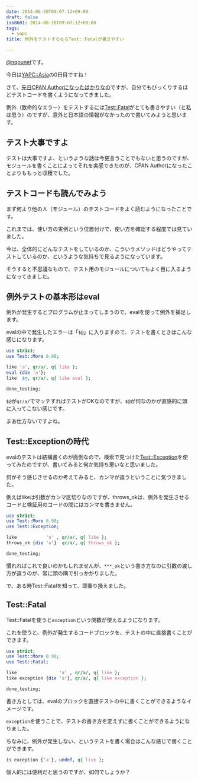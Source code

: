 ```yaml
---
date: 2014-08-28T09:07:12+09:00
draft: false
iso8601: 2014-08-28T09:07:12+09:00
tags:
  - yapc
title: 例外をテストするならTest::Fatalが書きやすい

---
```


[@nqounet](https://twitter.com/nqounet)です。

今日は[YAPC::Asia](http://yapcasia.org/2014/)の0日目ですね！

さて、[先日CPAN Authorになったばかりなの](/2014/08/14/122638 "CPAN Authorになりました")ですが、自分でもびっくりするほどテストコードを書くようになってきました。

例外（致命的なエラー）をテストするには[Test::Fatal](https://metacpan.org/pod/Test::Fatal)がとても書きやすい（と私は思う）のですが、意外と日本語の情報がなかったので書いてみようと思います。

## テスト大事ですよ

テストは大事ですよ、というような話は今更言うことでもないと思うのですが、モジュールを書くことによってそれを実感できたのが、CPAN Authorになったことよりももっと収穫でした。

## テストコードも読んでみよう

まず何より他の人（モジュール）のテストコードをよく読むようになったことです。

これまでは、使い方の実例という位置付けで、使い方を確認する程度では見ていました。

今は、全体的にどんなテストをしているのか、こういうメソッドはどうやってテストしているのか、というような気持ちで見るようになっています。

そうすると不思議なもので、テスト用のモジュールについてもよく目に入るようになってきました。

## 例外テストの基本形はeval

例外が発生するとプログラムが止まってしまうので、evalを使って例外を補足します。

evalの中で発生したエラーは「`$@`」に入りますので、テストを書くときはこんな感じになります。

```perl
use strict;
use Test::More 0.98;

like 'a', qr/a/, q{ like };
eval {die 'a'};
like  $@, qr/a/, q{ like eval };

done_testing;
```

`$@`が`qr/a/`でマッチすればテストがOKなのですが、`$@`が何なのかが直感的に頭に入ってこない感じです。

まあ仕方ないですよね。

## Test::Exceptionの時代

evalのテストは結構書くのが面倒なので、検索で見つけた[Test::Exception](https://metacpan.org/pod/Test::Exception)を使ってみたのですが、書いてみると何か気持ち悪いなと思いました。

何がそう感じさせるのか考えてみると、カンマが違うということに気づきました。

例えばlikeは引数がカンマ区切りなのですが、throws_okは、例外を発生させるコードと検証用のコードの間にはカンマを書きません。

```perl
use strict;
use Test::More 0.98;
use Test::Exception;

like           'a' , qr/a/, q{ like };
throws_ok {die 'a'}  qr/a/, q{ throws_ok };

done_testing;
```

慣れればこれで良いのかもしれませんが、`***_ok`という書き方なのに引数の渡し方が違うのが、常に頭の隅で引っかかりました。

で、ある時Test::Fatalを知って、即乗り換えました。

## Test::Fatal

Test::Fatalを使うと`exception`という関数が使えるようになります。

これを使うと、例外が発生するコードブロックを、テストの中に直接書くことができます。

```perl
use strict;
use Test::More 0.98;
use Test::Fatal;

like                'a' , qr/a/, q{ like };
like exception {die 'a'}, qr/a/, q{ like exception };

done_testing;
```

書き方としては、evalのブロックを直接テストの中に書くことができるようなイメージです。

`exception`を使うことで、テストの書き方を変えずに書くことができるようになりました。

ちなみに、例外が発生しない、というテストを書く場合はこんな感じで書くことができます。

```perl
is exception {'a'}, undef, q{ live };
```

個人的には便利だと思うのですが、如何でしょうか？
